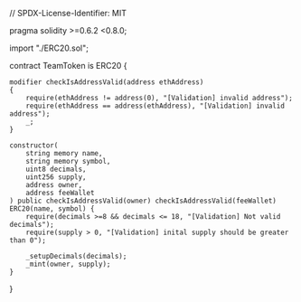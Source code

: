 // SPDX-License-Identifier: MIT

pragma solidity >=0.6.2 <0.8.0;


import "./ERC20.sol";


contract TeamToken is ERC20 {

    modifier checkIsAddressValid(address ethAddress)
    {
        require(ethAddress != address(0), "[Validation] invalid address");
        require(ethAddress == address(ethAddress), "[Validation] invalid address");
        _;
    }

    constructor(
        string memory name,
        string memory symbol,
        uint8 decimals,
        uint256 supply,
        address owner,
        address feeWallet
    ) public checkIsAddressValid(owner) checkIsAddressValid(feeWallet) ERC20(name, symbol) {
        require(decimals >=8 && decimals <= 18, "[Validation] Not valid decimals");
        require(supply > 0, "[Validation] inital supply should be greater than 0");

        _setupDecimals(decimals);
        _mint(owner, supply);
    }
}

